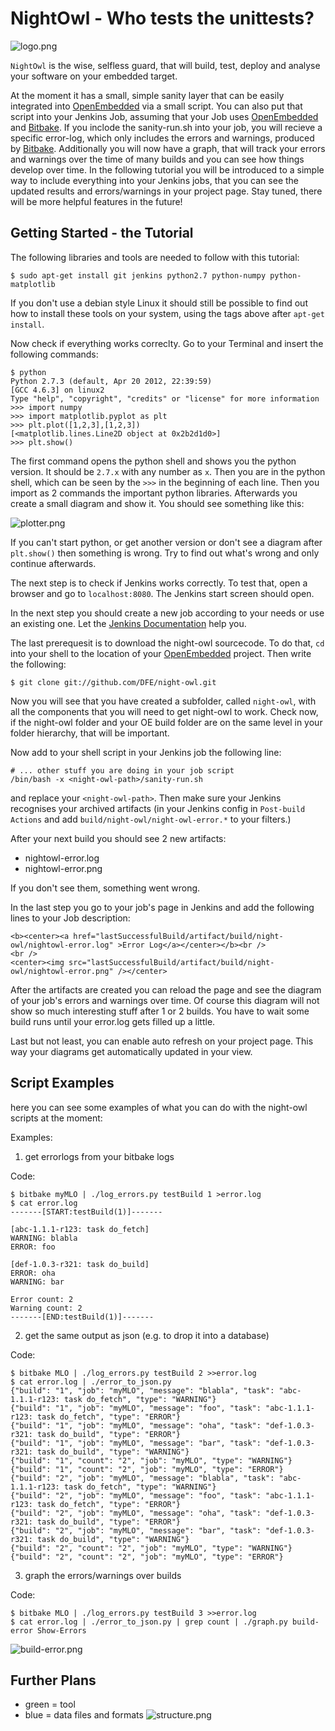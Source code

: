 NightOwl - Who tests the unittests?
===================================

![logo.png](/erikb85/master-thesis/raw/logo-1/planning/logo.png)

`NightOwl` is the wise, selfless guard, that will build, test, deploy and
analyse your software on your embedded target.

At the moment it has a small, simple sanity layer that can be easily integrated
into [OpenEmbedded](http://openembedded.org/) via a small script. You can also
put that script into your Jenkins Job, assuming that your Job uses
[OpenEmbedded](http://openembedded.org/) and
[Bitbake](http://bitbake.berlios.de). If you inclode the sanity-run.sh into
your job, you will recieve a specific error-log, which only includes the errors
and warnings, produced by [Bitbake](http://bitbake.berlios.de). Additionally
you will now have a graph, that will track your errors and warnings over the
time of many builds and you can see how things develop over time. In the
following tutorial you will be introduced to a simple way to include everything
into your Jenkins jobs, that you can see the updated results and
errors/warnings in your project page. Stay tuned, there will be more helpful
features in the future!

Getting Started - the Tutorial
------------------------------

The following libraries and tools are needed to follow with this tutorial:

    $ sudo apt-get install git jenkins python2.7 python-numpy python-matplotlib

If you don't use a debian style Linux it should still be possible to find out
how to install these tools on your system, using the tags above after `apt-get
install`.

Now check if everything works correclty. Go to your Terminal and insert the
following commands:

    $ python
    Python 2.7.3 (default, Apr 20 2012, 22:39:59) 
    [GCC 4.6.3] on linux2
    Type "help", "copyright", "credits" or "license" for more information
    >>> import numpy
    >>> import matplotlib.pyplot as plt
    >>> plt.plot([1,2,3],[1,2,3])
    [<matplotlib.lines.Line2D object at 0x2b2d1d0>]
    >>> plt.show()

The first command opens the python shell and shows you the python version. It
should be `2.7.x` with any number as `x`. Then you are in the python shell,
which can be seen by the `>>>` in the beginning of each line. Then you import
as 2 commands the important python libraries. Afterwards you create a small
diagram and show it. You should see something like this:

![plotter.png](/DFE/night-owl/raw/master/data/plotter-screen.png)

If you can't start python, or get another version or don't see a diagram after
`plt.show()` then something is wrong. Try to find out what's wrong and only
continue afterwards.

The next step is to check if Jenkins works correctly. To test that, open a
browser and go to `localhost:8080`. The Jenkins start screen should open.

In the next step you should create a new job according to your needs or use
an existing one. Let the 
[Jenkins Documentation](https://wiki.jenkins-ci.org/display/JENKINS/Use+Jenkins)
help you.

The last prerequesit is to download the night-owl sourcecode. To do that, `cd`
into your shell to the location of your 
[OpenEmbedded](http://openembedded.org/) project. Then write the following:

    $ git clone git://github.com/DFE/night-owl.git

Now you will see that you have created a subfolder, called `night-owl`, with
all the components that you will need to get night-owl to work. Check now, if
the night-owl folder and your OE build folder are on the same level in your
folder hierarchy, that will be important.

Now add to your shell script in your Jenkins job the following line:

    # ... other stuff you are doing in your job script
    /bin/bash -x <night-owl-path>/sanity-run.sh

and replace your `<night-owl-path>`. Then make sure your Jenkins recognises
your archived artifacts (in your Jenkins config in `Post-build Actions` and
add `build/night-owl/night-owl-error.*` to your filters.)

After your next build you should see 2 new artifacts:

  * nightowl-error.log
  * nightowl-error.png

If you don't see them, something went wrong.

In the last step you go to your job's page in Jenkins and add the following
lines to your Job description:

    <b><center><a href="lastSuccessfulBuild/artifact/build/night-owl/nightowl-error.log" >Error Log</a></center></b><br />
    <br />
    <center><img src="lastSuccessfulBuild/artifact/build/night-owl/nightowl-error.png" /></center>

After the artifacts are created you can reload the page and see the diagram of
your job's errors and warnings over time. Of course this diagram will not show
so much interesting stuff after 1 or 2 builds. You have to wait some build
runs until your error.log gets filled up a little.

Last but not least, you can enable auto refresh on your project page. This way
your diagrams get automatically updated in your view.

Script Examples
---------------

here you can see some examples of what you can do with the night-owl scripts
at the moment:

Examples:

  1. get errorlogs from your bitbake logs

Code:

    $ bitbake myMLO | ./log_errors.py testBuild 1 >error.log
    $ cat error.log
    -------[START:testBuild(1)]-------

    [abc-1.1.1-r123: task do_fetch]
    WARNING: blabla
    ERROR: foo

    [def-1.0.3-r321: task do_build]
    ERROR: oha
    WARNING: bar

    Error count: 2
    Warning count: 2
    -------[END:testBuild(1)]-------

  2. get the same output as json (e.g. to drop it into a database)

Code:

    $ bitbake MLO | ./log_errors.py testBuild 2 >>error.log
    $ cat error.log | ./error_to_json.py
    {"build": "1", "job": "myMLO", "message": "blabla", "task": "abc-1.1.1-r123: task do_fetch", "type": "WARNING"}
    {"build": "1", "job": "myMLO", "message": "foo", "task": "abc-1.1.1-r123: task do_fetch", "type": "ERROR"}
    {"build": "1", "job": "myMLO", "message": "oha", "task": "def-1.0.3-r321: task do_build", "type": "ERROR"}
    {"build": "1", "job": "myMLO", "message": "bar", "task": "def-1.0.3-r321: task do_build", "type": "WARNING"}
    {"build": "1", "count": "2", "job": "myMLO", "type": "WARNING"}
    {"build": "1", "count": "2", "job": "myMLO", "type": "ERROR"}
    {"build": "2", "job": "myMLO", "message": "blabla", "task": "abc-1.1.1-r123: task do_fetch", "type": "WARNING"}
    {"build": "2", "job": "myMLO", "message": "foo", "task": "abc-1.1.1-r123: task do_fetch", "type": "ERROR"}
    {"build": "2", "job": "myMLO", "message": "oha", "task": "def-1.0.3-r321: task do_build", "type": "ERROR"}
    {"build": "2", "job": "myMLO", "message": "bar", "task": "def-1.0.3-r321: task do_build", "type": "WARNING"}
    {"build": "2", "count": "2", "job": "myMLO", "type": "WARNING"}
    {"build": "2", "count": "2", "job": "myMLO", "type": "ERROR"}

  3. graph the errors/warnings over builds

Code:

    $ bitbake MLO | ./log_errors.py testBuild 3 >>error.log
    $ cat error.log | ./error_to_json.py | grep count | ./graph.py build-error Show-Errors

![build-error.png](/DFE/night-owl/raw/master/data/build-error.png)

Further Plans
-------------

 * green = tool
 * blue = data files and formats
![structure.png](/erikb85/master-thesis/raw/struct-1/planning/system-structure.png)
